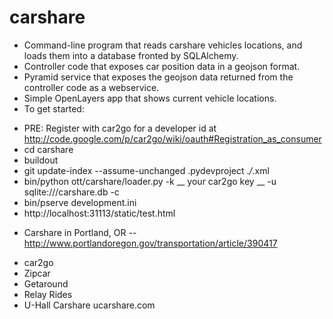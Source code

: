carshare
========

* Command-line program that reads carshare vehicles locations, and loads them into a database fronted by SQLAlchemy.
* Controller code that exposes car position data in a geojson format.
* Pyramid service that exposes the geojson data returned from the controller code as a webservice.
* Simple OpenLayers app that shows current vehicle locations.
* To get started:
 - PRE: Register with car2go for a developer id at http://code.google.com/p/car2go/wiki/oauth#Registration_as_consumer
 - cd carshare
 - buildout
 - git update-index --assume-unchanged .pydevproject .*/*.xml
 - bin/python ott/carshare/loader.py -k __ your car2go key __ -u sqlite:///carshare.db -c
 - bin/pserve development.ini
 - http://localhost:31113/static/test.html
 
* Carshare in Portland, OR -- http://www.portlandoregon.gov/transportation/article/390417
 - car2go
 - Zipcar
 - Getaround
 - Relay Rides
 - U-Hall Carshare ucarshare.com

